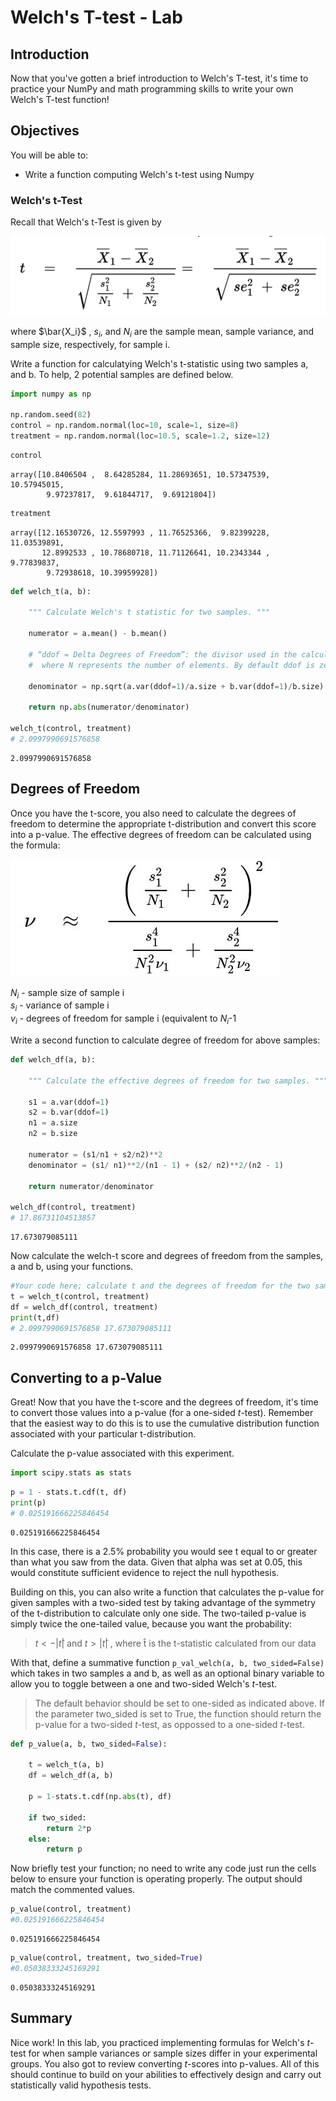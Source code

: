 
# Welch's T-test - Lab

## Introduction 

Now that you've gotten a brief introduction to Welch's T-test, it's time to practice your NumPy and math programming skills to write your own Welch's T-test function! 

## Objectives
You will be able to:
* Write a function computing Welch's t-test using Numpy


### Welch's t-Test

Recall that Welch's t-Test is given by  

<img src="images/Welchs-test-for-unequal-variances.png">

where $\bar{X_i}$ , $s_i$, and $N_i$ are the sample mean, sample variance, and sample size, respectively, for sample i.

Write a function for calculatying Welch's t-statistic using two samples a, and b. To help, 2 potential samples are defined below.


```python
import numpy as np

np.random.seed(82)
control = np.random.normal(loc=10, scale=1, size=8)
treatment = np.random.normal(loc=10.5, scale=1.2, size=12)
```


```python
control
```




    array([10.8406504 ,  8.64285284, 11.28693651, 10.57347539, 10.57945015,
            9.97237817,  9.61844717,  9.69121804])




```python
treatment
```




    array([12.16530726, 12.5597993 , 11.76525366,  9.82399228, 11.03539891,
           12.8992533 , 10.78680718, 11.71126641, 10.2343344 ,  9.77839837,
            9.72938618, 10.39959928])




```python
def welch_t(a, b):
    
    """ Calculate Welch's t statistic for two samples. """

    numerator = a.mean() - b.mean()
    
    # “ddof = Delta Degrees of Freedom”: the divisor used in the calculation is N - ddof, 
    #  where N represents the number of elements. By default ddof is zero.
    
    denominator = np.sqrt(a.var(ddof=1)/a.size + b.var(ddof=1)/b.size)
    
    return np.abs(numerator/denominator)

welch_t(control, treatment)
# 2.0997990691576858
```




    2.0997990691576858



## Degrees of Freedom
Once you have the t-score, you also need to calculate the degrees of freedom to determine the appropriate t-distribution and convert this score into a p-value. The effective degrees of freedom can be calculated using the formula:

<img src="images/Welch-degree of freedom.JPG">


$N_i$ - sample size of sample i  
$s_i$ - variance of sample i  
$v_i$ - degrees of freedom for sample i (equivalent to $N_i$-1   
  
Write a second function to calculate degree of freedom for above samples:


```python
def welch_df(a, b):
    
    """ Calculate the effective degrees of freedom for two samples. """
    
    s1 = a.var(ddof=1) 
    s2 = b.var(ddof=1)
    n1 = a.size
    n2 = b.size
    
    numerator = (s1/n1 + s2/n2)**2
    denominator = (s1/ n1)**2/(n1 - 1) + (s2/ n2)**2/(n2 - 1)
    
    return numerator/denominator

welch_df(control, treatment)
# 17.86731104513857
```




    17.673079085111



Now calculate the welch-t score and degrees of freedom from the samples, a and b, using your functions.


```python
#Your code here; calculate t and the degrees of freedom for the two samples, a and b
t = welch_t(control, treatment)
df = welch_df(control, treatment)
print(t,df)
# 2.0997990691576858 17.673079085111
```

    2.0997990691576858 17.673079085111


## Converting to a p-Value

Great! Now that you have the t-score and the degrees of freedom, it's time to convert those values into a p-value (for a one-sided $t$-test). Remember that the easiest way to do this is to use the cumulative distribution function associated with your particular t-distribution.  

Calculate the p-value associated with this experiment.


```python
import scipy.stats as stats
```


```python
p = 1 - stats.t.cdf(t, df)
print(p)
# 0.025191666225846454
```

    0.025191666225846454


In this case, there is a 2.5% probability you would see t equal to or greater than what you saw from the data. Given that alpha was set at 0.05, this would constitute sufficient evidence to reject the null hypothesis.

Building on this, you can also write a function that calculates the p-value for given samples with a two-sided test by taking advantage of the symmetry of the t-distribution to calculate only one side. The two-tailed p-value is simply twice the one-tailed value, because you want the probability:  
>$t<−|t̂|$ and  $t>|t̂|$ , where t̂  is the t-statistic calculated from our data  

With that, define a summative function `p_val_welch(a, b, two_sided=False)` which takes in two samples a and b, as  well as an optional binary variable to allow you to toggle between a one and two-sided Welch's $t$-test.   

> The default behavior should be set to one-sided as indicated above. If the parameter two_sided is set to True, the function should return the p-value for a two-sided $t$-test, as oppossed to a one-sided $t$-test.


```python
def p_value(a, b, two_sided=False):

    t = welch_t(a, b)
    df = welch_df(a, b)
    
    p = 1-stats.t.cdf(np.abs(t), df)
    
    if two_sided:
        return 2*p
    else:
        return p
```

Now briefly test your function; no need to write any code just run the cells below to ensure your function is operating properly. The output should match the commented values.


```python
p_value(control, treatment)
#0.025191666225846454
```




    0.025191666225846454




```python
p_value(control, treatment, two_sided=True)
#0.05038333245169291
```




    0.05038333245169291



## Summary

Nice work! In this lab, you practiced implementing formulas for Welch's $t$-test for when sample variances or sample sizes differ in your experimental groups. You also got to review converting $t$-scores into p-values. All of this should continue to build on your abilities to effectively design and carry out statistically valid hypothesis tests.
